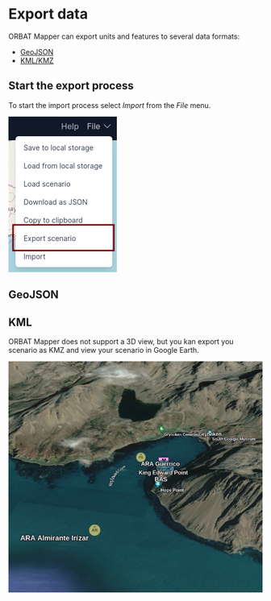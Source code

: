 # Export data

ORBAT Mapper can export units and features to several data formats:

- [GeoJSON](#geojson)
- [KML/KMZ](#kml)

## Start the export process

To start the import process
select _Import_ from the _File_
menu.

![Import menu](images/export.png)

## GeoJSON

## KML

ORBAT Mapper does not support a 3D view, but you kan export you scenario as KMZ and view your scenario in Google Earth.

![Google earh](images/google-earth.png)
